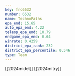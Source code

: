 ```yaml
---
key: frc6532
number: 6532
name: TechnoPaths
epa_end: 15.65
auto_epa_end: 4.22
teleop_epa_end: 10.79
endgame_epa_end: 0.64
winrate: 0.4259
district_epa_rank: 232
district_epa_percentile: 0.546
type: Team
---
```

[[2024midet]]
[[2024mitry]]
